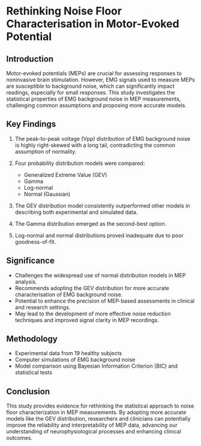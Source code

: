 # Rethinking Noise Floor Characterisation in Motor-Evoked Potential

## Introduction

Motor-evoked potentials (MEPs) are crucial for assessing responses to noninvasive brain stimulation. However, EMG signals used to measure MEPs are susceptible to background noise, which can significantly impact readings, especially for small responses. This study investigates the statistical properties of EMG background noise in MEP measurements, challenging common assumptions and proposing more accurate models.

## Key Findings

1. The peak-to-peak voltage (Vpp) distribution of EMG background noise is highly right-skewed with a long tail, contradicting the common assumption of normality.

2. Four probability distribution models were compared:
   - Generalized Extreme Value (GEV)
   - Gamma
   - Log-normal
   - Normal (Gaussian)

3. The GEV distribution model consistently outperformed other models in describing both experimental and simulated data.

4. The Gamma distribution emerged as the second-best option.

5. Log-normal and normal distributions proved inadequate due to poor goodness-of-fit.

## Significance

- Challenges the widespread use of normal distribution models in MEP analysis.
- Recommends adopting the GEV distribution for more accurate characterisation of EMG background noise.
- Potential to enhance the precision of MEP-based assessments in clinical and research settings.
- May lead to the development of more effective noise reduction techniques and improved signal clarity in MEP recordings.

## Methodology

- Experimental data from 19 healthy subjects
- Computer simulations of EMG background noise
- Model comparison using Bayesian Information Criterion (BIC) and statistical tests

## Conclusion

This study provides evidence for rethinking the statistical approach to noise floor characterization in MEP measurements. By adopting more accurate models like the GEV distribution, researchers and clinicians can potentially improve the reliability and interpretability of MEP data, advancing our understanding of neurophysiological processes and enhancing clinical outcomes.
